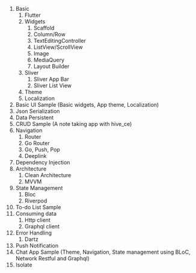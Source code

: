 1. Basic
   1. Flutter
   2. Widgets
      1. Scaffold
      2. Column/Row
      3. TextEditingController
      4. ListView/ScrollView
      5. Image
      6. MediaQuery
      7. Layout Builder
   3. Sliver
      1. Sliver App Bar
      2. Sliver List View
   4. Theme
   5. Localization
2. Basic UI Sample (Basic widgets, App theme, Localization)
3. Json Serialization
4. Data Persistent
5. CRUD Sample (A note taking app with hive_ce)
6. Navigation
   1. Router
   2. Go Router
   3. Go, Push, Pop
   4. Deeplink
7. Dependency Injection
8. Architecture
   1. Clean Architecture
   2. MVVM
9. State Management
   1. Bloc
   2. Riverpod
10. To-do List Sample
11. Consuming data
    1. Http client
    2. Graphql client
12. Error Handling
    1. Dartz
13. Push Notification
14. Chat App Sample (Theme, Navigation, State management using BLoC, Network Restful and Graphql)
15. Isolate
